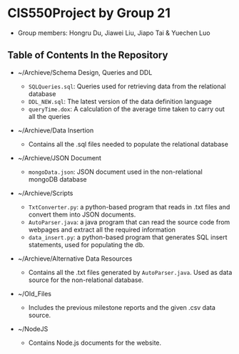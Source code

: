 # CIS550Project by Group 21
* Group members: Hongru Du, Jiawei Liu, Jiapo Tai & Yuechen Luo

## Table of Contents In the Repository
* ~/Archieve/Schema Design, Queries and DDL
  * `SQLQueries.sql`: Queries used for retrieving data from the relational database
  * `DDL_NEW.sql`: The latest version of the data definition language
  * `queryTime.dox`: A calculation of the average time taken to carry out all the queries

* ~/Archieve/Data Insertion
  * Contains all the .sql files needed to populate the relational database

* ~/Archieve/JSON Document
  * `mongoData.json`: JSON document used in the non-relational mongoDB database

* ~/Archieve/Scripts
  * `TxtConverter.py`: a python-based program that reads in .txt files and convert them into JSON documents.
  * `AutoParser.java`: a java program that can read the source code from webpages and extract all the required information
  * `data_insert.py`: a python-based program that generates SQL insert statements, used for populating the db.

* ~/Archieve/Alternative Data Resources
  * Contains all the .txt files generated by `AutoParser.java`. Used as data source for the non-relational database.

* ~/Old_Files
  * Includes the previous milestone reports and the given .csv data source.

* ~/NodeJS
  * Contains Node.js documents for the website.

